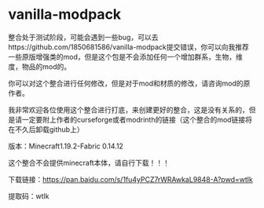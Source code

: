 # vanilla-modpack
整合处于测试阶段，可能会遇到一些bug，可以去https://github.com/1850681586/vanilla-modpack提交错误，你可以向我推荐一些原版增强类的mod，但是这个包是不会添加任何一个增加群系，生物，维度，物品的mod的。

你可以对这个整合进行任何修改，但是对于mod和材质的修改，请咨询mod的原作者。

我非常欢迎各位使用这个整合进行打底，来创建更好的整合，这是没有关系的，但是请一定要附上作者的curseforge或者modrinth的链接（这个整合的mod链接将在不久后卸载github上）

版本：Minecraft1.19.2-Fabric 0.14.12

这个整合不会提供minecraft本体，请自行下载！！！

下载链接：https://pan.baidu.com/s/1fu4yPCZ7rWRAwkaL9848-A?pwd=wtlk 

提取码：wtlk 
